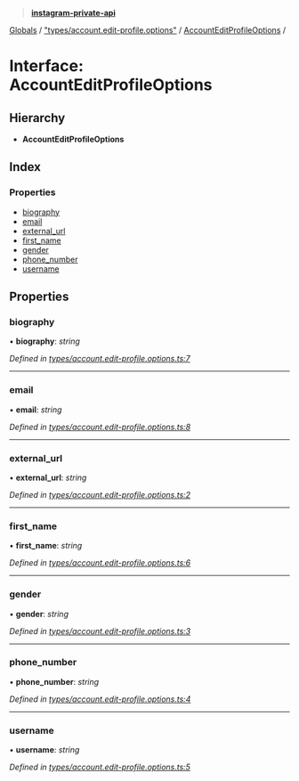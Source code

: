 > **[instagram-private-api](../README.md)**

[Globals](../README.md) / ["types/account.edit-profile.options"](../modules/_types_account_edit_profile_options_.md) / [AccountEditProfileOptions](_types_account_edit_profile_options_.accounteditprofileoptions.md) /

# Interface: AccountEditProfileOptions

## Hierarchy

* **AccountEditProfileOptions**

## Index

### Properties

* [biography](_types_account_edit_profile_options_.accounteditprofileoptions.md#biography)
* [email](_types_account_edit_profile_options_.accounteditprofileoptions.md#email)
* [external_url](_types_account_edit_profile_options_.accounteditprofileoptions.md#external_url)
* [first_name](_types_account_edit_profile_options_.accounteditprofileoptions.md#first_name)
* [gender](_types_account_edit_profile_options_.accounteditprofileoptions.md#gender)
* [phone_number](_types_account_edit_profile_options_.accounteditprofileoptions.md#phone_number)
* [username](_types_account_edit_profile_options_.accounteditprofileoptions.md#username)

## Properties

###  biography

• **biography**: *string*

*Defined in [types/account.edit-profile.options.ts:7](https://github.com/dilame/instagram-private-api/blob/3e16058/src/types/account.edit-profile.options.ts#L7)*

___

###  email

• **email**: *string*

*Defined in [types/account.edit-profile.options.ts:8](https://github.com/dilame/instagram-private-api/blob/3e16058/src/types/account.edit-profile.options.ts#L8)*

___

###  external_url

• **external_url**: *string*

*Defined in [types/account.edit-profile.options.ts:2](https://github.com/dilame/instagram-private-api/blob/3e16058/src/types/account.edit-profile.options.ts#L2)*

___

###  first_name

• **first_name**: *string*

*Defined in [types/account.edit-profile.options.ts:6](https://github.com/dilame/instagram-private-api/blob/3e16058/src/types/account.edit-profile.options.ts#L6)*

___

###  gender

• **gender**: *string*

*Defined in [types/account.edit-profile.options.ts:3](https://github.com/dilame/instagram-private-api/blob/3e16058/src/types/account.edit-profile.options.ts#L3)*

___

###  phone_number

• **phone_number**: *string*

*Defined in [types/account.edit-profile.options.ts:4](https://github.com/dilame/instagram-private-api/blob/3e16058/src/types/account.edit-profile.options.ts#L4)*

___

###  username

• **username**: *string*

*Defined in [types/account.edit-profile.options.ts:5](https://github.com/dilame/instagram-private-api/blob/3e16058/src/types/account.edit-profile.options.ts#L5)*